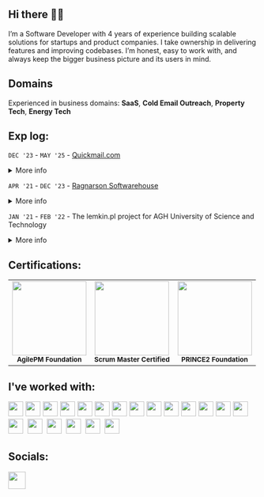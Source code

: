 ## Hi there 👋🏻

I’m a Software Developer with 4 years of experience building scalable solutions for startups and product companies. I take ownership in delivering features and improving codebases. I’m honest, easy to work with, and always keep the bigger business picture and its users in mind.

## Domains

Experienced in business domains: **SaaS**, **Cold Email Outreach**, **Property Tech**, **Energy Tech**

## Exp log:

`DEC '23` - `MAY '25` - [Quickmail.com](https://quickmail.com/)

<details style='margin: 4px 0 14px 0'>
  <summary>More info</summary>
  <p style='margin: 8px 0;'>
    Working as a core team member in the quickmail - Cold Email Software
  </p>
</details>

`APR '21` - `DEC '23` - [Ragnarson Softwarehouse](https://ragnarson.com/)

<details style='margin: 4px 0 14px 0'>
  <summary>More info</summary>
  <p style='margin: 8px 0;'>
    Most of the time I've spent working for a starup with a solution for doing cost allocation based on automated metres readouts. The tool collected data from physical metres, decoded and processed the data to generate consumption values and cost allocation for tenants. I've also held an extra role of Project Coordinator for some time.
  </p>
</details>

`JAN '21` - `FEB '22` - The lemkin.pl project for AGH University of Science and Technology

<details style='margin: 4px 0 14px 0'>
  <summary>More info</summary>
  <p style='margin: 8px 0;'>
    Project realized under the AGH University of Science and Technology in Cracow. I've been responsible for building and extendeeing rest api with ruby using hanami framework.
  </p>
</details>

## Certifications:

<table>
  <tr>
    <td align="center">
      <img src="https://github.com/user-attachments/assets/914f6ce6-465a-4cfa-9cd5-149ee94f4b18" width="150px"/><br/>
      <sub><b>AgilePM Foundation</b></sub>
    </td>
    <td align="center">
      <img src="https://github.com/user-attachments/assets/060b8887-8e0b-400f-84fc-8e212870a7eb" width="150px"/><br/>
      <sub><b>Scrum Master Certified</b></sub>
    </td>
    <td align="center">
      <img src="https://github.com/user-attachments/assets/8644f42f-cb5b-4804-a273-31d0ea1601c8" width="150px"/><br/>
      <sub><b>PRINCE2 Foundation</b></sub>
    </td>
  </tr>
</table>

## I've worked with:

<div>
  <img style='width:30px; margin: 0 5px 5px 0; float: left;' src="https://cdn.jsdelivr.net/gh/devicons/devicon@latest/icons/ruby/ruby-original.svg" />
  
  <img style='width:30px; margin: 0 5px 5px 0; float: left;' src="https://cdn.jsdelivr.net/gh/devicons/devicon@latest/icons/rails/rails-original-wordmark.svg" />
  
  <img style='width:30px; margin: 0 5px 5px 0; float: left;' src="https://cdn.jsdelivr.net/gh/devicons/devicon@latest/icons/rspec/rspec-original.svg" />
  
  <img style='width:30px; margin: 0 5px 5px 0; float: left;' src="https://cdn.jsdelivr.net/gh/devicons/devicon@latest/icons/javascript/javascript-original.svg" />
  
  <img style='width:30px; margin: 0 5px 5px 0; float: left;' src="https://cdn.jsdelivr.net/gh/devicons/devicon@latest/icons/typescript/typescript-original.svg" />
  
  <img style='width:30px; margin: 0 5px 5px 0; float: left;'  src="https://cdn.jsdelivr.net/gh/devicons/devicon@latest/icons/angular/angular-original.svg" />
  
  <img style='width:30px; margin: 0 5px 5px 0; float: left;'  src="https://cdn.jsdelivr.net/gh/devicons/devicon@latest/icons/graphql/graphql-plain.svg" />
  
  <img style='width:30px; margin: 0 5px 5px 0; float: left;'  src="https://cdn.jsdelivr.net/gh/devicons/devicon@latest/icons/postgresql/postgresql-original.svg" />
  
  <img style='width:30px; margin: 0 5px 5px 0; float: left;' src="https://cdn.jsdelivr.net/gh/devicons/devicon@latest/icons/tailwindcss/tailwindcss-original.svg" />
  
  <img style='width:30px; margin: 0 5px 5px 0; float: left;' src="https://cdn.jsdelivr.net/gh/devicons/devicon@latest/icons/sass/sass-original.svg" />
  
  <img style='width:30px; margin: 0 5px 5px 0; float: left;' src="https://cdn.jsdelivr.net/gh/devicons/devicon@latest/icons/vuejs/vuejs-original.svg" />
  
  <img style='width:30px; margin: 0 5px 5px 0; float: left;' src="https://cdn.jsdelivr.net/gh/devicons/devicon@latest/icons/figma/figma-original.svg" />
  
  <img style='width:30px; margin: 0 5px 5px 0; float: left;' src="https://cdn.jsdelivr.net/gh/devicons/devicon@latest/icons/heroku/heroku-plain.svg" />
  
  <img style='width:30px; margin: 0 5px 5px 0' src="https://cdn.jsdelivr.net/gh/devicons/devicon@latest/icons/homebrew/homebrew-original.svg" />

  <img style='width:30px; margin: 0 5px 5px 0' src="https://cdn.jsdelivr.net/gh/devicons/devicon@latest/icons/redis/redis-original.svg" />

  <img style='width:30px; margin: 0 5px 5px 0' src="https://www.svgrepo.com/show/354344/sidekiq-icon.svg" />

  <img style='width:30px; margin: 0 5px 5px 0' src="https://cdn.jsdelivr.net/gh/devicons/devicon@latest/icons/graphql/graphql-plain.svg" />

  <img style='width:30px; margin: 0 5px 5px 0' src="https://cdn.jsdelivr.net/gh/devicons/devicon@latest/icons/amazonwebservices/amazonwebservices-original-wordmark.svg" />

  <img style='width:30px; margin: 0 5px 5px 0' src="https://icons.veryicon.com/png/o/business/vscode-program-item-icon/rust-1.png" />

  <img style='width:30px; margin: 0 5px 5px 0' src="https://cdn.jsdelivr.net/gh/devicons/devicon@latest/icons/react/react-original.svg" />
  
</div>

## Socials:

[<img src="https://img.shields.io/badge/LinkedIn-0077B5?style=for-the-badge&logo=linkedin&logoColor=white" style="height: 35px;" />](https://www.linkedin.com/in/jan-piotrzkowski/)
